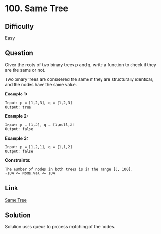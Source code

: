 # 100. Same Tree

## Difficulty

Easy

## Question

Given the roots of two binary trees p and q, write a function to check if they are the same or not.

Two binary trees are considered the same if they are structurally identical, and the nodes have the same value.

**Example 1:**

    Input: p = [1,2,3], q = [1,2,3]
    Output: true

**Example 2:**

    Input: p = [1,2], q = [1,null,2]
    Output: false

**Example 3:**

    Input: p = [1,2,1], q = [1,1,2]
    Output: false

**Constraints:**

    The number of nodes in both trees is in the range [0, 100].
    -104 <= Node.val <= 104

## Link

[Same Tree](https://leetcode.com/problems/same-tree/)

## Solution

Solution uses queue to process matching of the nodes.

